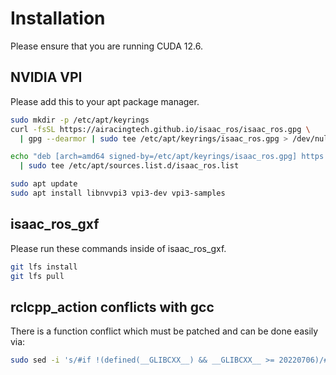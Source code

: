 # Installation
Please ensure that you are running CUDA 12.6.

## NVIDIA VPI
Please add this to your apt package manager.
```bash
sudo mkdir -p /etc/apt/keyrings
curl -fsSL https://airacingtech.github.io/isaac_ros/isaac_ros.gpg \
  | gpg --dearmor | sudo tee /etc/apt/keyrings/isaac_ros.gpg > /dev/null

echo "deb [arch=amd64 signed-by=/etc/apt/keyrings/isaac_ros.gpg] https://airacingtech.github.io/isaac_ros ./" \
  | sudo tee /etc/apt/sources.list.d/isaac_ros.list

sudo apt update
sudo apt install libnvvpi3 vpi3-dev vpi3-samples
```

## isaac_ros_gxf
Please run these commands inside of isaac_ros_gxf.
```bash
git lfs install
git lfs pull
```

## rclcpp_action conflicts with gcc
There is a function conflict which must be patched and can be done easily via:
```bash
sudo sed -i 's/#if !(defined(__GLIBCXX__) && __GLIBCXX__ >= 20220706)/#if !(defined(__GLIBCXX__))/' /opt/ros/iron/include/rclcpp_action/rclcpp_action/types.hpp
```
